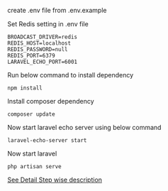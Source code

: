 create .env file from .env.example

Set Redis setting in .env file

    BROADCAST_DRIVER=redis
    REDIS_HOST=localhost
    REDIS_PASSWORD=null
    REDIS_PORT=6379
    LARAVEL_ECHO_PORT=6001
Run below command to install dependency

    npm install
Install composer dependency

    composer update
Now start laravel echo server using below command

    laravel-echo-server start
Now start laravel

    php artisan serve

[See Detail Step wise description](http://blogsaura.com/laravel-real-time-notification/)